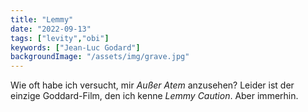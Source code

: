 ```yaml
---
title: "Lemmy"
date: "2022-09-13"
tags: ["levity","obi"]
keywords: ["Jean-Luc Godard"]
backgroundImage: "/assets/img/grave.jpg"
---
```

Wie oft habe ich versucht, mir *Außer Atem* anzusehen? Leider ist der einzige Goddard-Film, den ich kenne *Lemmy Caution*. Aber immerhin.